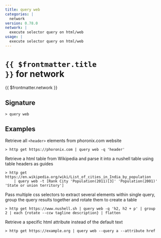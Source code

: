 ```yaml
---
title: query web
categories: |
  network
version: 0.78.0
network: |
  execute selector query on html/web
usage: |
  execute selector query on html/web
---
```


# <code>{{ $frontmatter.title }}</code> for network

<div class='command-title'>{{ $frontmatter.network }}</div>

## Signature

```> query web ```

## Examples

Retrieve all `<header>` elements from phoronix.com website
```shell
> http get https://phoronix.com | query web -q 'header'

```

Retrieve a html table from Wikipedia and parse it into a nushell table using table headers as guides
```shell
> http get https://en.wikipedia.org/wiki/List_of_cities_in_India_by_population
    | query web -t [Rank City 'Population(2011)[3]' 'Population(2001)' 'State or union territory']

```

Pass multiple css selectors to extract several elements within single query, group the query results together and rotate them to create a table
```shell
> http get https://www.nushell.sh | query web -q 'h2, h2 + p' | group 2 | each {rotate --ccw tagline description} | flatten

```

Retrieve a specific html attribute instead of the default text
```shell
> http get https://example.org | query web --query a --attribute href

```
